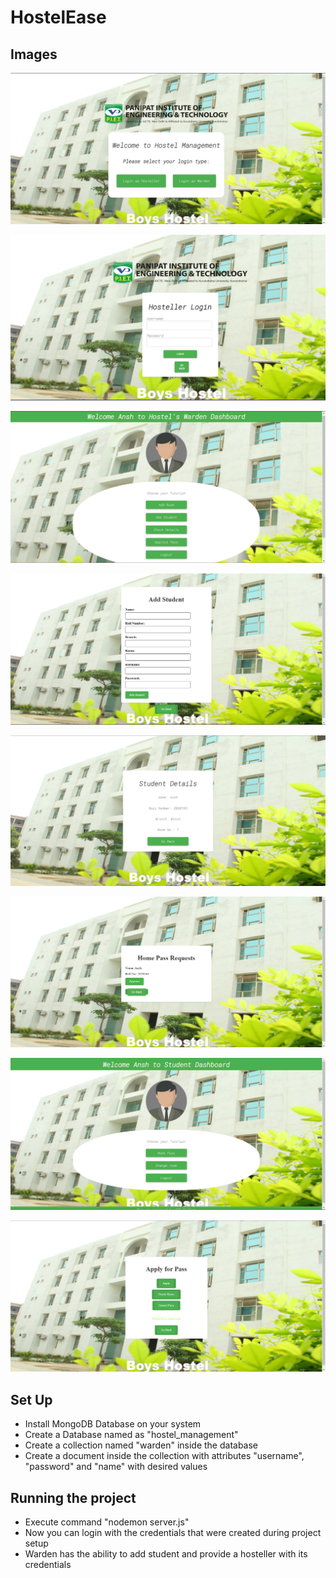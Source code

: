 # HostelEase

## Images

![Login Page](project_images/hms_1.png)

![Hosteller Login](project_images/hms_2.png)

![Warden Dashboard](project_images/hms_3.png)

![Adding Student](project_images/hms_4.png)

![Fetching Details](project_images/hms_5.png)

![Checking Home Pass Requests](project_images/hms_6.png)

![Hosteller Dashboard](project_images/hms_7.png)

![Applying for pass through Hosteller Dasboard](project_images/hms_8.png)

## Set Up

- Install MongoDB Database on your system
- Create a Database named as "hostel_management"
- Create a collection named "warden" inside the database
- Create a document inside the collection with attributes "username", "password" and "name" with desired values

## Running the project

- Execute command "nodemon server.js"
- Now you can login with the credentials that were created during project setup
- Warden has the ability to add student and provide a hosteller with its credentials
